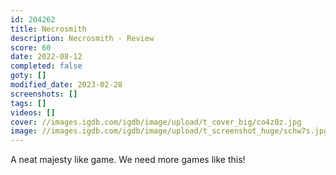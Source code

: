 ```yaml
---
id: 204262
title: Necrosmith
description: Necrosmith - Review
score: 60
date: 2022-08-12
completed: false
goty: []
modified_date: 2023-02-28
screenshots: []
tags: []
videos: []
cover: //images.igdb.com/igdb/image/upload/t_cover_big/co4z0z.jpg
image: //images.igdb.com/igdb/image/upload/t_screenshot_huge/schw7s.jpg
---
```

A neat majesty like game. We need more games like this!